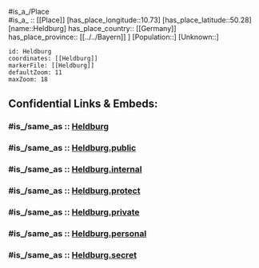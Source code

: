 ﻿---
confidential: public
isDeleted: false
location:
- 50.28
- 10.73
mapmarker: city
mapzoom:
- 7
- 12
SpocWebEntityId: 30865
tags:
- geo/City
type: City
---

#is_a_/Place  
#is_a_ :: [[Place]] 
[has_place_longitude::10.73] 
[has_place_latitude::50.28] 
[name::Heldburg] 
has_place_country:: [[Germany]]  
has_place_province:: [[../../Bayern]] ] 
[Population::] 
[Unknown::] 


```leaflet
id: Heldburg
coordinates: [[Heldburg]] 
markerFile: [[Heldburg]] 
defaultZoom: 11 
maxZoom: 18
```


## Confidential Links & Embeds: 

### #is_/same_as :: [Heldburg](/_Standards/Earth/Continent/Europe/Europe~Central/Germany/Germany~East/Thüringen/counties~TH/Hildburghausen/cities~Hildburghausen/Heldburger_Unterland/City/Heldburg.md) 

### #is_/same_as :: [Heldburg.public](/_public/Earth/Continent/Europe/Europe~Central/Germany/Germany~East/Thüringen/counties~TH/Hildburghausen/cities~Hildburghausen/Heldburger_Unterland/City/Heldburg.public.md) 

### #is_/same_as :: [Heldburg.internal](/_internal/Earth/Continent/Europe/Europe~Central/Germany/Germany~East/Thüringen/counties~TH/Hildburghausen/cities~Hildburghausen/Heldburger_Unterland/City/Heldburg.internal.md) 

### #is_/same_as :: [Heldburg.protect](/_protect/Earth/Continent/Europe/Europe~Central/Germany/Germany~East/Thüringen/counties~TH/Hildburghausen/cities~Hildburghausen/Heldburger_Unterland/City/Heldburg.protect.md) 

### #is_/same_as :: [Heldburg.private](/_private/Earth/Continent/Europe/Europe~Central/Germany/Germany~East/Thüringen/counties~TH/Hildburghausen/cities~Hildburghausen/Heldburger_Unterland/City/Heldburg.private.md) 

### #is_/same_as :: [Heldburg.personal](/_personal/Earth/Continent/Europe/Europe~Central/Germany/Germany~East/Thüringen/counties~TH/Hildburghausen/cities~Hildburghausen/Heldburger_Unterland/City/Heldburg.personal.md) 

### #is_/same_as :: [Heldburg.secret](/_secret/Earth/Continent/Europe/Europe~Central/Germany/Germany~East/Thüringen/counties~TH/Hildburghausen/cities~Hildburghausen/Heldburger_Unterland/City/Heldburg.secret.md)


